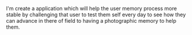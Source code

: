 I'm create a application which will help the user memory process more stable by challenging that user to test them self every day to see how they can advance in there of field to having a photographic memory to help them.
